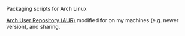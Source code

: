  Packaging scripts for Arch Linux

 [Arch User Repository (AUR)](https://aur.archlinux.org/) modified for on my machines (e.g. newer version), and sharing.
